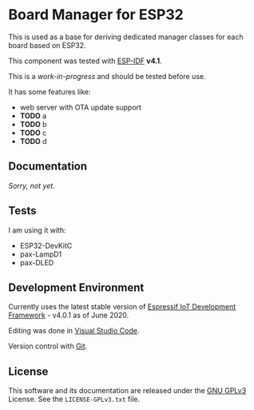 # Board Manager for ESP32

This is used as a base for deriving dedicated manager classes
for each board based on ESP32.

This component was tested with [ESP-IDF](https://github.com/espressif/esp-idf) **v4.1**.

This is a *work-in-progress* and should be tested before use.

It has some features like:

- web server with OTA update support
- **TODO** a
- **TODO** b
- **TODO** c
- **TODO** d

## Documentation

*Sorry, not yet.*

## Tests

I am using it  with:

- ESP32-DevKitC
- pax-LampD1
- pax-DLED

## Development Environment

Currently uses the latest stable version of [Espressif IoT Development Framework](https://github.com/espressif/esp-idf) - v4.0.1 as of June 2020.

Editing was done in [Visual Studio Code](https://code.visualstudio.com).

Version control with [Git](https://git-scm.com).

## License

This software and its documentation are released under the [GNU GPLv3](http://www.gnu.org/licenses/gpl-3.0.html) License. See the `LICENSE-GPLv3.txt` file.
